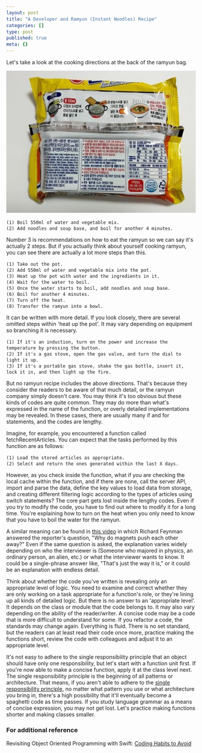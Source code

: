 ```yaml
---
layout: post
title: "A Developer and Ramyun (Instant Noodles) Recipe"
categories: []
type: post
published: true
meta: {}
---
```


Let's take a look at the cooking directions at the back of the ramyun bag.

<img src="/assets/posts/ramyun.jpeg" />

```
(1) Boil 550ml of water and vegetable mix. 
(2) Add noodles and soup base, and boil for another 4 minutes.
```

Number 3 is recommendations on how to eat the ramyun so we can say it's actually 2 steps. 
But if you actually think about yourself cooking ramyun, you can see there are actually a lot more steps than this.

```
(1) Take out the pot.
(2) Add 550ml of water and vegetable mix into the pot.
(3) Heat up the pot with water and the ingredients in it.
(4) Wait for the water to boil.
(5) Once the water starts to boil, add noodles and soup base.
(6) Boil for another 4 minutes.
(7) Turn off the heat.
(8) Transfer the ramyun into a bowl.
```

It can be written with more detail. If you look closely, there are several omitted steps within 'heat up the pot'. It may vary depending on equipment so branching it is necessary.

```
(1) If it's an induction, turn on the power and increase the temperature by pressing the button.
(2) If it's a gas stove, open the gas valve, and turn the dial to light it up.
(3) If it's a portable gas stove, shake the gas bottle, insert it, lock it in, and then light up the fire.
```

But no ramyun recipe includes the above directions. That's because they consider the readers to be aware of that much detail, or the ramyun company simply doesn't care. You may think it's too obvious but these kinds of codes are quite common. They may do more than what's expressed in the name of the function, or overly detailed implementations may be revealed. In these cases, there are usually many if and for statements, and the codes are lengthy. 

Imagine, for example, you encountered a function called fetchRecentArticles. You can expect that the tasks performed by this function are as follows: 


```
(1) Load the stored articles as appropriate.
(2) Select and return the ones generated within the last X days.
```

However, as you check inside the function, what if you are checking the local cache within the function, and if there are none, call the server API, import and parse the data, define the key values to load data from storage, and creating different filtering logic according to the types of articles using switch statements?
The core part gets lost inside the lengthy codes. Even if you try to modify the code, you have to find out where to modify it for a long time. You're explaining how to turn on the heat when you only need to know that you have to boil the water for the ramyun.

A similar meaning can be found in [this video](https://youtu.be/3smc7jbUPiE) in which Richard Feynman answered the reporter's question, "Why do magnets push each other away?" Even if the same question is asked, the explanation varies widely depending on who the interviewer is (Someone who majored in physics, an ordinary person, an alien, etc.) or what the interviewer wants to know. It could be a single-phrase answer like, "That's just the way it is," or it could be an explanation with endless detail.


Think about whether the code you've written is revealing only an appropriate level of logic.
You need to examine and correct whether they are only working on a task appropriate for a function's role, or they're lining up all kinds of detailed logic. 
But there is no answer to an 'appropriate level'. It depends on the class or module that the code belongs to.
It may also vary depending on the ability of the reader/writer. A concise code may be a code that is more difficult to understand for some. 
If you refactor a code, the standards may change again. Everything is fluid.
There is no set standard, but the readers can at least read their code once more, 
practice making the functions short, review the code with colleagues and adjust it to an appropriate level.

It's not easy to adhere to the single responsibility principle that an object should have only one responsibility, but let's start with a function unit first. 
If you're now able to make a concise function, apply it at the class level next. The single responsibility principle is the beginning of all patterns or architecture. 
That means, if you aren't able to adhere to the [single responsibility principle](https://en.wikipedia.org/wiki/Single-responsibility_principle), no matter what pattern you use or what architecture you bring in, there's a high possibility that it'll eventually become a spaghetti code as time passes. If you study language grammar as a means of concise expression, you may not get lost. Let's practice making functions shorter and making classes smaller.

### For additional reference

Revisiting Object Oriented Programming with Swift: [Coding Habits to Avoid](https://soojin.ro/blog/solid-principles-in-swift-en)
